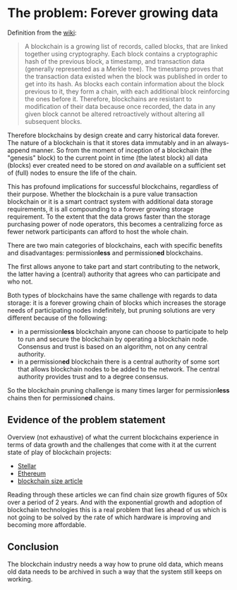 # The problem: Forever growing data

Definition from the [wiki](https://en.wikipedia.org/wiki/Blockchain):

> A blockchain is a growing list of records, called blocks, that are linked together using cryptography. Each block contains a cryptographic hash of the previous block, a timestamp, and transaction data (generally represented as a Merkle tree). The timestamp proves that the transaction data existed when the block was published in order to get into its hash. As blocks each contain information about the block previous to it, they form a chain, with each additional block reinforcing the ones before it. Therefore, blockchains are resistant to modification of their data because once recorded, the data in any given block cannot be altered retroactively without altering all subsequent blocks.

Therefore blockchains by design create and carry historical data forever. The nature of a blockchain is that it stores data immutably and in an always-append manner. So from the moment of inception of a blockchain (the "genesis" block) to the current point in time (the latest block) all data (blocks) ever created need to be stored on _and_ available on a sufficient set of (full) nodes to ensure the life of the chain.

This has profound implications for successful blockchains, regardless of their purpose. Whether the blockchain is a pure value transaction blockchain or it is a smart contract system with additional data storage requirements, it is all compounding to a forever growing storage requirement. To the extent that the data grows faster than the storage purchasing power of node operators, this becomes a centralizing force as fewer network participants can afford to host the whole chain.

There are two main categories of blockchains, each with specific benefits and disadvantages: permission**less** and permission**ed** blockchains. 

The first allows anyone to take part and start contributing to the network, the latter having a (central) authority that agrees who can participate and who not. 

Both types of blockchains have the same challenge with regards to data storage: it is a forever growing chain of blocks which increases the storage needs of participating nodes indefinitely, but pruning solutions are very different because of the following:

- in a permission**less** blockchain anyone can choose to participate to help to run and secure the blockchain by operating a blockchain node.  Consensus and trust is based on an algorithm, not on any central authority.
- in a permission**ed** blockchain there is a central authority of some sort that allows blockchain nodes to be added to the network.  The central authority provides trust and to a degree consensus.

So the blockchain pruning challenge is many times larger for permission**less** chains then for permission**ed** chains.

## Evidence of the problem statement

Overview (not exhaustive) of what the current blockchains experience in terms of data growth and the challenges that come with it at the current state of play of blockchain projects:

- [Stellar](https://developers.stellar.org/docs/run-core-node/prerequisites/)
- [Ethereum](https://decrypt.co/24779/ethereum-archive-nodes-now-take-up-4-terabytes-of-space)
- [blockchain size article](https://101blockchains.com/blockchain-size/)

Reading through these articles we can find chain size growth figures of 50x over a period of 2 years. And with the exponential growth and adoption of blockchain technologies this is a real problem that lies ahead of us which is not going to be solved by the rate of which hardware is improving and becoming more affordable.

## Conclusion

The blockchain industry needs a way how to prune old data, which means old data needs to be archived in such a way that the system still keeps on working.